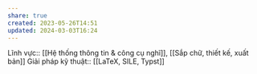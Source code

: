```yaml
---
share: true
created: 2023-05-26T14:51
updated: 2024-03-03T16:24
---
```

Lĩnh vực:: [[Hệ thống thông tin & công cụ nghĩ]], [[Sắp chữ, thiết kế, xuất bản]]
Giải pháp kỹ thuật:: [[LaTeX, SILE, Typst]]